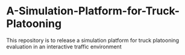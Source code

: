 # A-Simulation-Platform-for-Truck-Platooning
This repository is to release a simulation platform for truck platooning evaluation in an interactive traffic environment
